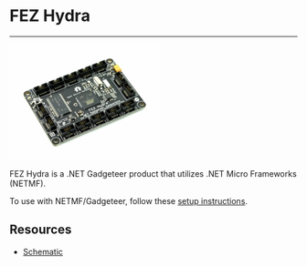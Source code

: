 # FEZ Hydra
---
![FEZ Hydra](images/fez-hydra.jpg)

FEZ Hydra is a .NET Gadgeteer product that utilizes .NET Micro Frameworks (NETMF).

To use with NETMF/Gadgeteer, follow these [setup instructions](../../software/netmf/getting-started.md).

## Resources
* [Schematic](http://files.ghielectronics.com/downloads/Schematics/FEZ/FEZ%20Hydra%20Schematic.pdf)
